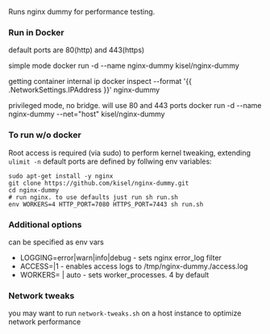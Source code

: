 Runs nginx dummy for performance testing.

### Run in Docker
default ports are 80(http) and 443(https)

simple mode
    docker run -d --name nginx-dummy kisel/nginx-dummy

getting container internal ip
    docker inspect --format '{{ .NetworkSettings.IPAddress }}' nginx-dummy

privileged mode, no bridge. will use 80 and 443 ports
    docker run -d --name nginx-dummy --net="host" kisel/nginx-dummy

### To run w/o docker
Root access is required (via sudo) to perform kernel tweaking, extending `ulimit -n`
default ports are defined by follwing env variables:

    sudo apt-get install -y nginx
    git clone https://github.com/kisel/nginx-dummy.git
    cd nginx-dummy
    # run nginx. to use defaults just run sh run.sh
    env WORKERS=4 HTTP_PORT=7080 HTTPS_PORT=7443 sh run.sh

### Additional options
can be specified as env vars

- LOGGING=error|warn|info|debug  - sets nginx error_log filter
- ACCESS=<empty>|1 - enables access logs to /tmp/nginx-dummy.<http-port>/access.log
- WORKERS=<num> | auto - sets worker_processes. 4 by default


### Network tweaks
you may want to run `network-tweaks.sh` on a host instance to optimize network performance

